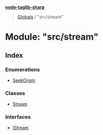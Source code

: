 **[node-taglib-sharp](../README.md)**

> [Globals](../globals.md) / "src/stream"

# Module: "src/stream"

## Index

### Enumerations

* [SeekOrigin](../enums/_src_stream_.seekorigin.md)

### Classes

* [Stream](../classes/_src_stream_.stream.md)

### Interfaces

* [IStream](../interfaces/_src_stream_.istream.md)
